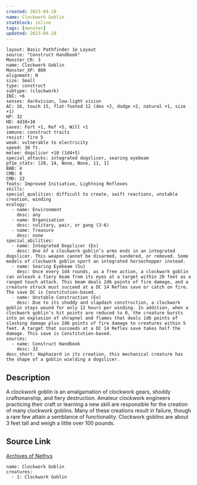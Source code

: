 ```yaml
---
created: 2023-04-28
name: Clockwork Goblin
statblock: inline
tags: [monster]
updated: 2023-04-28
---
```

```statblock
layout: Basic Pathfinder 1e Layout
source: "Construct Handbook"
Monster_CR: 3
name: Clockwork Goblin
Monster_XP: 800
alignment: N
size: Small
type: construct
subtype: (clockwork)
INI: +6
senses: darkvision, low-light vision
AC: 16, touch 15, flat-footed 12 (dex +2, dodge +2, natural +1, size +1)
HP: 32
HD: 4d10+10
saves: Fort +1, Ref +5, Will +1
immune: construct traits
resist: fire 5
weak: vulnerable to electricity
speed: 30 ft.
melee: dogslicer +10 (1d4+5)
special_attacks: integrated dogslicer, searing eyebeam
pf1e_stats: [20, 14, None, None, 11, 1]
BAB: 4
CMB: 8
CMD: 22
feats: Improved Initiative, Lightning Reflexes
skills: 
special_qualities: difficult to create, swift reactions, unstable creation, winding
ecology:
  - name: Environment
    desc: any
  - name: Organisation
    desc: solitary, pair, or gang (3-6)
  - name: Treasure
    desc: none
special_abilities:
  - name: Integrated Dogslicer (Ex)
    desc: One of a clockwork goblin’s arms ends in an integrated dogslicer. This weapon cannot be disarmed, sundered, or removed. Some models of clockwork goblin sport an integrated horsechopper instead.
  - name: Searing Eyebeam (Su)
    desc: Once every 1d4 rounds, as a free action, a clockwork goblin can unleash a fiery beam from its eyes at a target within 20 feet as a ranged touch attack. This beam deals 2d6 points of fire damage, and a creature struck must succeed at a DC 14 Reflex save or catch on fire. The save DC is Constitution-based.
  - name: Unstable Construction (Ex)
    desc: Due to its shoddy and slapdash construction, a clockwork goblin stays wound for only 12 hours per winding. In addition, when a clockwork goblin’s hit points are reduced to 0, the creature bursts into an explosion of shrapnel and flames that deals 1d6 points of slashing damage plus 2d6 points of fire damage to creatures within 5 feet. A target that succeeds at a DC 14 Reflex save takes half the damage. This save is Constitution-based.
sources:
  - name: Construct Handbook
    desc: 32
desc_short: Haphazard in its creation, this mechanical creature has the shape of a goblin wielding a dogslicer.
```
## Description
A clockwork goblin is an amalgamation of clockwork gears, shoddy craftsmanship, and fiery destruction. Amateur clockwork engineers practicing their craft or learning a new skill are responsible for the creation of many clockwork goblins. Many of these creations result in failure, though a rare few attain a semblance of functionality. Clockwork goblins are about 3 feet tall and weigh a little over 100 pounds.
## Source Link
[Archives of Nethys](https://aonprd.com/MonsterDisplay.aspx?ItemName=Clockwork%20Goblin)
```encounter-table
name: Clockwork Goblin
creatures:
  - 1: Clockwork Goblin
```
